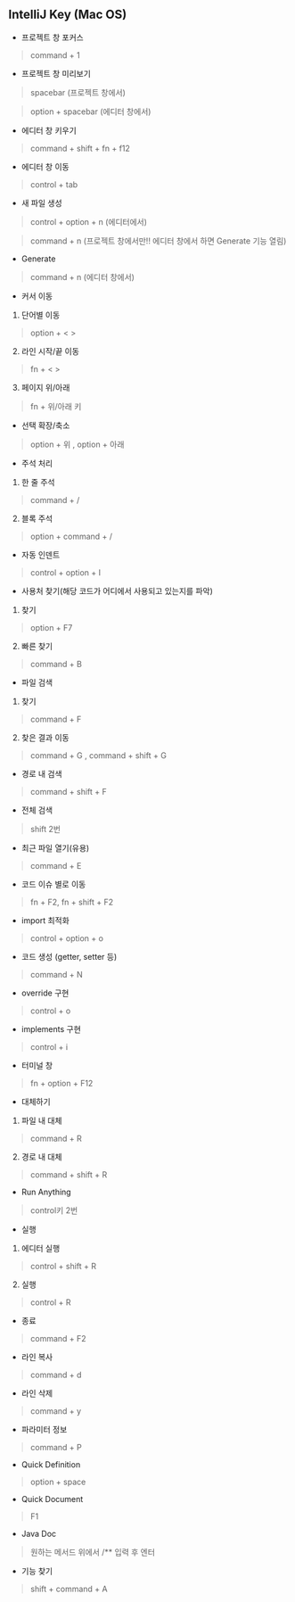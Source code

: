 ## IntelliJ Key (Mac OS)

- 프로젝트 창 포커스

> command + 1

- 프로젝트 창 미리보기

> spacebar (프로젝트 창에서)

> option + spacebar (에디터 창에서)

- 에디터 창 키우기

> command + shift + fn + f12

- 에디터 창 이동

> control + tab

- 새 파일 생성

> control + option + n (에디터에서)

> command + n (프로젝트 창에서만!! 에디터 창에서 하면 Generate 기능 열림)

- Generate 

> command + n (에디터 창에서)


- 커서 이동

1. 단어별 이동

> option + < >

2. 라인 시작/끝 이동

> fn + < >

3. 페이지 위/아래

> fn + 위/아래 키


- 선택 확장/축소

> option + 위 , option + 아래


- 주석 처리

1. 한 줄 주석

> command + /

2. 블록 주석

> option + command + /

- 자동 인덴트 

> control + option + I

- 사용처 찾기(해당 코드가 어디에서 사용되고 있는지를 파악)

1. 찾기

> option + F7

2. 빠른 찾기

> command + B


- 파일 검색

1. 찾기

> command + F

2. 찾은 결과 이동

> command + G , command + shift + G


- 경로 내 검색

> command + shift + F

- 전체 검색

> shift 2번


- 최근 파일 열기(유용)

> command + E


- 코드 이슈 별로 이동

> fn + F2, fn + shift + F2

- import 최적화

> control + option + o


- 코드 생성 (getter, setter 등)

> command + N

- override 구현

> control + o

- implements 구현

> control + i

- 터미널 창

> fn + option + F12

- 대체하기

1. 파일 내 대체

> command + R


2. 경로 내 대체

> command + shift + R

- Run Anything

> control키 2번


- 실행

1. 에디터 실행

> control + shift + R

2. 실행

> control + R


- 종료 

> command + F2

- 라인 복사

> command + d

- 라인 삭제

> command + y

- 파라미터 정보

> command + P

- Quick Definition

> option + space

- Quick Document

> F1

- Java Doc

> 원하는 메서드 위에서 /** 입력 후 엔터

- 기능 찾기

> shift + command + A
  
